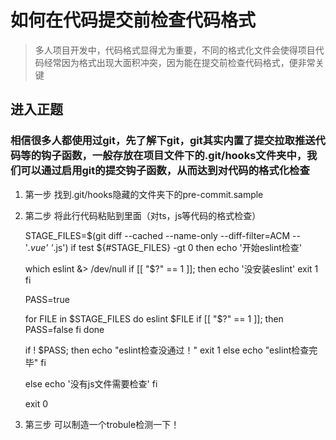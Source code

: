 # 如何在代码提交前检查代码格式
> 多人项目开发中，代码格式显得尤为重要，不同的格式化文件会使得项目代码经常因为格式出现大面积冲突，因为能在提交前检查代码格式，便非常关键

## 进入正题

### 相信很多人都使用过git，先了解下git，git其实内置了提交拉取推送代码等的钩子函数，一般存放在项目文件下的.git/hooks文件夹中，我们可以通过启用git的提交钩子函数，从而达到对代码的格式化检查

1. 第一步
   找到.git/hooks隐藏的文件夹下的pre-commit.sample

2. 第二步
   将此行代码粘贴到里面（对ts，js等代码的格式检查）
   
   STAGE_FILES=$(git diff --cached --name-only --diff-filter=ACM -- '*.vue' '*.js')
    if test ${#STAGE_FILES} -gt 0
   then
    echo '开始eslint检查'

    which eslint &> /dev/null
    if [[ "$?" == 1 ]]; then
        echo '没安装eslint'
        exit 1
    fi

    PASS=true

    for FILE in $STAGE_FILES
    do
        eslint $FILE
        if [[ "$?" == 1 ]]; then
      PASS=false
    fi
  done

      if ! $PASS; then
      echo "eslint检查没通过！"
      exit 1
      else
      echo "eslint检查完毕"
      fi

    else
    echo '没有js文件需要检查'
    fi

    exit 0

3. 第三步
   可以制造一个trobule检测一下！